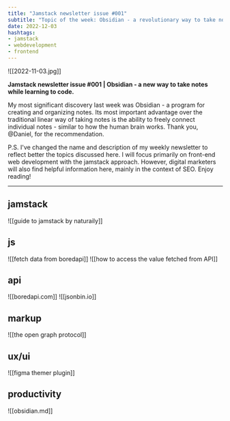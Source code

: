 ```yaml
---
title: "Jamstack newsletter issue #001"
subtitle: "Topic of the week: Obsidian - a revolutionary way to take notes while learning to code"
date: 2022-12-03
hashtags:
- jamstack
- webdevelopment
- frontend
---
```


![[2022-11-03.jpg]]

**Jamstack newsletter issue #001 | Obsidian - a new way to take notes while learning to code.**

My most significant discovery last week was Obsidian - a program for creating and organizing notes. Its most important advantage over the traditional linear way of taking notes is the ability to freely connect individual notes - similar to how the human brain works. Thank you, @Daniel, for the recommendation.

P.S. I've changed the name and description of my weekly newsletter to reflect better the topics discussed here. I will focus primarily on front-end web development with the jamstack approach. However, digital marketers will also find helpful information here, mainly in the context of SEO. Enjoy reading!

---

## jamstack
![[guide to jamstack by naturaily]]

## js
![[fetch data from boredapi]]
![[how to access the value fetched from API]]

## api
![[boredapi.com]]
![[jsonbin.io]]

## markup
![[the open graph protocol]]

## ux/ui
![[figma themer plugin]]

## productivity
![[obsidian.md]]

